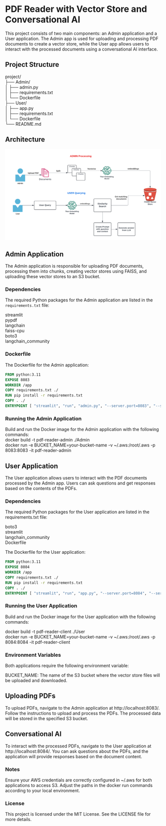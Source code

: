 # PDF Reader with Vector Store and Conversational AI

This project consists of two main components: an Admin application and a User application. The Admin app is used for uploading and processing PDF documents to create a vector store, while the User app allows users to interact with the processed documents using a conversational AI interface.

## Project Structure

project/ <br>
├── Admin/<br>
│ ├── admin.py<br>
│ ├── requirements.txt<br>
│ └── Dockerfile<br>
├── User/<br>
│ ├── app.py<br>
│ ├── requirements.txt<br>
│ └── Dockerfile<br>
└── README.md

## Architecture

![Architecture](architecture.png)

## Admin Application

The Admin application is responsible for uploading PDF documents, processing them into chunks, creating vector stores using FAISS, and uploading these vector stores to an S3 bucket.

### Dependencies

The required Python packages for the Admin application are listed in the `requirements.txt` file:

streamlit<br>
pypdf<br>
langchain<br>
faiss-cpu<br>
boto3<br>
langchain_community<br>


### Dockerfile

The Dockerfile for the Admin application:

```Dockerfile
FROM python:3.11
EXPOSE 8083
WORKDIR /app
COPY requirements.txt ./
RUN pip install -r requirements.txt
COPY . ./
ENTRYPOINT [ "streamlit", "run", "admin.py", "--server.port=8083", "--server.address=0.0.0.0" ]
```
### Running the Admin Application
Build and run the Docker image for the Admin application with the following commands:<br>
docker build -t pdf-reader-admin ./Admin<br>
docker run -e BUCKET_NAME=your-bucket-name -v ~/.aws:/root/.aws -p 8083:8083 -it pdf-reader-admin<br>

## User Application
The User application allows users to interact with the PDF documents processed by the Admin app. Users can ask questions and get responses based on the contents of the PDFs.

### Dependencies
The required Python packages for the User application are listed in the requirements.txt file:

boto3<br>
streamlit<br>
langchain_community<br>
Dockerfile<br>

The Dockerfile for the User application:<br>

```Dockerfile (User)
FROM python:3.11
EXPOSE 8084
WORKDIR /app
COPY requirements.txt ./
RUN pip install -r requirements.txt
COPY . ./
ENTRYPOINT [ "streamlit", "run", "app.py", "--server.port=8084", "--server.address=0.0.0.0" ]
```

### Running the User Application
Build and run the Docker image for the User application with the following commands:

docker build -t pdf-reader-client ./User<br>
docker run -e BUCKET_NAME=your-bucket-name -v ~/.aws:/root/.aws -p 8084:8084 -it pdf-reader-client<br>

### Environment Variables
Both applications require the following environment variable:

BUCKET_NAME: The name of the S3 bucket where the vector store files will be uploaded and downloaded.<br>

## Uploading PDFs
To upload PDFs, navigate to the Admin application at http://localhost:8083/. Follow the instructions to upload and process the PDFs. The processed data will be stored in the specified S3 bucket.

## Conversational AI
To interact with the processed PDFs, navigate to the User application at http://localhost:8084/. You can ask questions about the PDFs, and the application will provide responses based on the document content.

### Notes
Ensure your AWS credentials are correctly configured in ~/.aws for both applications to access S3.
Adjust the paths in the docker run commands according to your local environment.

### License
This project is licensed under the MIT License. See the LICENSE file for more details.
